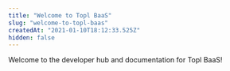 ```yaml
---
title: "Welcome to Topl BaaS"
slug: "welcome-to-topl-baas"
createdAt: "2021-01-10T18:12:33.525Z"
hidden: false
---
```

Welcome to the developer hub and documentation for Topl BaaS!